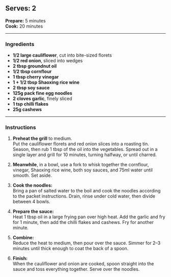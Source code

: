 ## Serves: 2  
**Prepare:** 5 minutes  
**Cook:** 20 minutes  

---

### Ingredients
- **1/2 large cauliflower**, cut into bite-sized florets  
- **1/2 red onion**, sliced into wedges  
- **2 tbsp groundnut oil**  
- **1/2 tbsp cornflour**  
- **1 tbsp cherry vinegar**  
- **1 + 1/2 tbsp Shaoxing rice wine**  
- **2 tbsp soy sauce**  
- **125g pack fine egg noodles**  
- **2 cloves garlic**, finely sliced  
- **1 tsp chilli flakes**  
- **25g cashews**  

---

### Instructions
1. **Preheat the grill** to medium.  
   Put the cauliflower florets and red onion slices into a roasting tin.  
   Season, then rub 1 tbsp of the oil into the vegetables. Spread out in a single layer and grill for 10 minutes, turning halfway, or until charred.  

2. **Meanwhile**, in a bowl, use a fork to whisk together the cornflour, vinegar, Shaoxing rice wine, both soy sauces, and 75ml water until smooth. Set aside.  

3. **Cook the noodles:**  
   Bring a pan of salted water to the boil and cook the noodles according to the packet instructions. Drain, rinse under cold water, then divide between 4 bowls.  

4. **Prepare the sauce:**  
   Heat 1 tbsp oil in a large frying pan over high heat. Add the garlic and fry for 1 minute, then add the chilli flakes and cashews. Fry for another minute.  

5. **Combine:**  
   Reduce the heat to medium, then pour over the sauce. Simmer for 2–3 minutes until thick enough to coat the back of a spoon.  

6. **Finish:**  
   When the cauliflower and onion are cooked, spoon straight into the sauce and toss everything together. Serve over the noodles.
